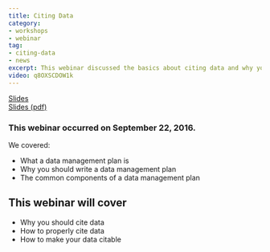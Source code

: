 ```yaml
---
title: Citing Data
category:
- workshops
- webinar
tag: 
- citing-data
- news 
excerpt: This webinar discussed the basics about citing data and why you should cite your data.  
video: q8OXSCDOW1k
---
```


<div class="row">
	<div class="col-md-3 col-md-offset-1">
		<a class="btn-lg btn-success" href="{{ site.baseurl }}/talks/citing-data/" role="button">Slides</a>
	</div> 
	<div class="col-md-3 col-md-offset-3">
		<a class="btn-lg btn-success" href="{{ site.baseurl }}/talks/citing-data/" role="button">Slides (pdf)</a>
	</div>
</div> 

### This webinar occurred on September 22, 2016. 

We covered: 

+ What a data management plan is
+ Why you should write a data management plan
+ The common components of a data management plan

## This webinar will cover

+ Why you should cite data
+ How to properly cite data
+ How to make your data citable 